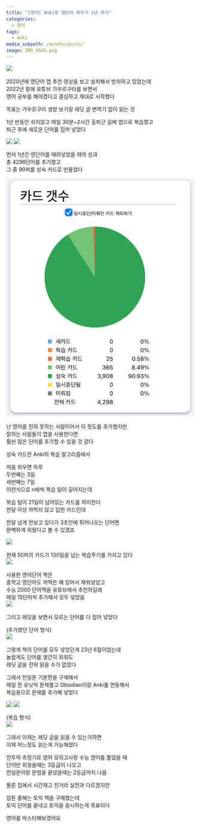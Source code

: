 ```yaml
---
title: "[영어] Anki로 영단어 외우기 1년 후기"
categories:
  - 영어
tags:
  - Anki
media_subpath: /assets/posts/
image: IMG_4545.png
---
```

![](anki.png)


2020년에 영단어 앱 추천 영상을 보고 설치해서 방치하고 있었는데  
2022년 말에 유튜브 가우르구라를 보면서  
영어 공부를 해야겠다고 결심하고 제대로 시작했다  

목표는 가우르구라 생방 보기랑 레딧 글 번역기 없이 읽는 것  

1년 반동안 쉬지않고 매일 30분~2시간 출퇴근 길에 앱으로 복습했고  
퇴근 후에 새로운 단어를 집어 넣었다  

![](IMG_4548.png)
![](IMG_4547.png)

먼저 1년간 영단어를 때려넣었을 때의 성과  
총 4298단어를 추가했고  
그 중 90퍼를 성숙 카드로 만들었다  

![](IMG_4545.png)

난 영어를 전혀 못하는 사람이어서 이 정도를 추가했지만  
잘하는 사람들이 앱을 사용한다면  
훨씬 많은 단어를 추가할 수 있을 것 같다  

성숙 카드란 Anki의 복습 알고리즘에서  
  
처음 외우면 하루  
두번째는 3일  
세번째는 7일  
이런식으로 n배씩 복습 텀이 길어지는데  

복습 텀이 21일이 넘어있는 카드를 의미한다  
한달 이상 까먹지 않고 답한 카드인데  

한달 넘게 안보고 있다가 3초안에 튀어나오는 단어면  
완벽하게 외웠다고 볼 수 있겠죠  

![](Leitner_system_alternative.png)

현재 50퍼의 카드가 130일을 넘는 복습주기를 가지고 있다  
![](IMG_4544.png)

사용한 영어단어 책은  
중학교 영단어도 까먹은 꽤 있어서 채워넣었고  
수능 2000 단어책을 유튜브에서 추천하길래  
매일 15단어씩 추가해서 모두 넣었음  
![](IMG_4571.jpg)

그리고 레딧을 보면서 모르는 단어를 다 집어 넣었다  

(추가했던 단어 형식)  
![](IMG_4542.png)

그렇게 책의 단어를 모두 넣었던게 23년 6월이었는데  
놀랍게도 단어를 앵간히 외워도  
레딧 글을 전혀 읽을 수가 없었다  

그래서 천일문 기본편을 구매해서  
매일 한 유닛씩 문제풀고 Obsidian이랑 Anki를 연동해서  
복습용으로 문제를 추가해 넣었다  

![](IMG_4568.jpg)
![](obsidian.png)

(복습 형식)  
![](IMG_4554.png)

그래서 이제는 레딧 글을 읽을 수 있는가하면  
이제 어느정도 읽는게 가능해졌다  

전투력 측정기로 영어 모의고사랑 수능 영어를 풀었을 때  
단어만 외웠을때는 3등급이 나오고  
천일문이랑 문법을 끝냈을때는 2등급까지 나옴  

물론 집에서 시간재고 친거라 실전과 다르겠지만  

암튼 올해는 토익 책을 구매했는데  
토익 단어를 끝내고 토익을 응시하는게 목표이다  

영어를 마스터해보겠어요  